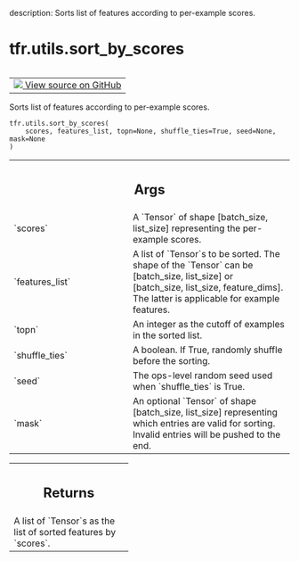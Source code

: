 description: Sorts list of features according to per-example scores.

<div itemscope itemtype="http://developers.google.com/ReferenceObject">
<meta itemprop="name" content="tfr.utils.sort_by_scores" />
<meta itemprop="path" content="Stable" />
</div>

# tfr.utils.sort_by_scores

<!-- Insert buttons and diff -->

<table class="tfo-notebook-buttons tfo-api nocontent" align="left">
<td>
  <a target="_blank" href="https://github.com/tensorflow/ranking/tree/master/tensorflow_ranking/python/utils.py#L96-L145">
    <img src="https://www.tensorflow.org/images/GitHub-Mark-32px.png" />
    View source on GitHub
  </a>
</td>
</table>

Sorts list of features according to per-example scores.

<pre class="devsite-click-to-copy prettyprint lang-py tfo-signature-link">
<code>tfr.utils.sort_by_scores(
    scores, features_list, topn=None, shuffle_ties=True, seed=None, mask=None
)
</code></pre>

<!-- Placeholder for "Used in" -->

<!-- Tabular view -->
 <table class="responsive fixed orange">
<colgroup><col width="214px"><col></colgroup>
<tr><th colspan="2"><h2 class="add-link">Args</h2></th></tr>

<tr>
<td>
`scores`
</td>
<td>
A `Tensor` of shape [batch_size, list_size] representing the
per-example scores.
</td>
</tr><tr>
<td>
`features_list`
</td>
<td>
A list of `Tensor`s to be sorted. The shape of the `Tensor`
can be [batch_size, list_size] or [batch_size, list_size, feature_dims].
The latter is applicable for example features.
</td>
</tr><tr>
<td>
`topn`
</td>
<td>
An integer as the cutoff of examples in the sorted list.
</td>
</tr><tr>
<td>
`shuffle_ties`
</td>
<td>
A boolean. If True, randomly shuffle before the sorting.
</td>
</tr><tr>
<td>
`seed`
</td>
<td>
The ops-level random seed used when `shuffle_ties` is True.
</td>
</tr><tr>
<td>
`mask`
</td>
<td>
An optional `Tensor` of shape [batch_size, list_size] representing
which entries are valid for sorting. Invalid entries will be pushed to the
end.
</td>
</tr>
</table>

<!-- Tabular view -->
 <table class="responsive fixed orange">
<colgroup><col width="214px"><col></colgroup>
<tr><th colspan="2"><h2 class="add-link">Returns</h2></th></tr>
<tr class="alt">
<td colspan="2">
A list of `Tensor`s as the list of sorted features by `scores`.
</td>
</tr>

</table>
